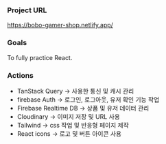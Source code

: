 ### Project URL
https://bobo-gamer-shop.netlify.app/

### Goals
To fully practice React.

### Actions
- TanStack Query -> 사용한 통신 및 캐시 관리
- firebase Auth -> 로그인, 로그아웃, 유저 확인 기능 작업
- Firebase Realtime DB -> 상품 및 유저 데이터 관리
- Cloudinary -> 이미지 저장 및 URL 사용
- Tailwind -> css 작업 및 반응형 페이지 제작
- React icons -> 로고 및 버튼 아이콘 사용